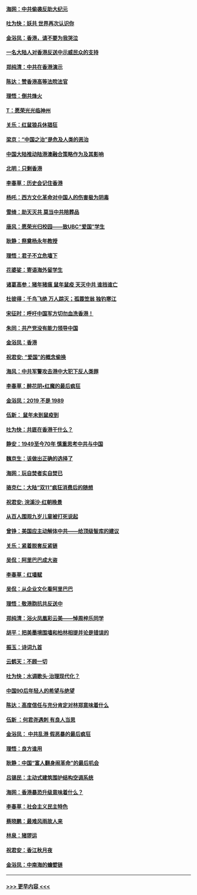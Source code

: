 #### [海网：中共偷袭反助大纪元](../pages/nsc993/n11673515.md?t=11222233) 
#### [吐为快：妖共 世界再次认识你](../pages/nsc993/n11673506.md?t=11222233) 
#### [金浴凤：香港，请不要为我哭泣](../pages/nsc993/n11673248.md?t=11222233) 
#### [一名大陆人对香港反送中示威民众的支持](../pages/nsc993/n11672615.md?t=11222233) 
#### [郑纯清：中共在香港演示](../pages/nsc993/n11670539.md?t=11222233) 
#### [陈达：赞香港高等法院法官](../pages/nsc993/n11669542.md?t=11222233) 
#### [理悟：倒共烽火](../pages/nsc993/n11668844.md?t=11222233) 
#### [T：愿荣光光临神州](../pages/nsc993/n11668421.md?t=11222233) 
#### [关乐：红鼠狼兵休猖狂](../pages/nsc993/n11668378.md?t=11222233) 
#### [梁京：“中国之治”是危及人类的恶治](../pages/nsc993/n11668328.md?t=11222233) 
#### [中国大陆推动陆港澳融合策略作为及其影响](../pages/nsc993/n11668157.md?t=11222233) 
#### [北明：只剩香港](../pages/nsc993/n11668002.md?t=11222233) 
#### [李春草：历史会记住香港](../pages/nsc993/n11667927.md?t=11222233) 
#### [杨吒：西方文化革命对中国人的伤害极为阴毒](../pages/nsc993/n11664521.md?t=11222233) 
#### [雪绮：助天灭共 莫当中共陪葬品](../pages/nsc993/n11662650.md?t=11222233) 
#### [唐风：愿荣光归校园——致UBC“爱国”学生](../pages/nsc993/n11662194.md?t=11222233) 
#### [耿静：祭奠杨永年教授](../pages/nsc993/n11662514.md?t=11222233) 
#### [理悟：君子不立危墙下](../pages/nsc993/n11662172.md?t=11222233) 
#### [花婆娑：寄语海外留学生](../pages/nsc993/n11662121.md?t=11222233) 
#### [诸葛高参：猪年猪瘟 鼠年鼠疫 天灭中共 谁挡谁亡](../pages/nsc993/n11661980.md?t=11222233) 
#### [杜彼得：千鸟飞绝 万人踪灭；孤蓑笠翁 独钓寒江](../pages/nsc993/n11661170.md?t=11222233) 
#### [宋征时：呼吁中国军方切勿血洗香港！](../pages/nsc993/n11415318.md?t=11222233) 
#### [朱同：共产党没有能力领导中国](../pages/nsc993/n11660421.md?t=11222233) 
#### [金浴凤：香港](../pages/nsc993/n11660419.md?t=11222233) 
#### [祝君安: “爱国”的概念偷换](../pages/nsc993/n11659706.md?t=11222233) 
#### [海风：中共军警攻击港中大犯下反人类罪](../pages/nsc993/n11659632.md?t=11222233) 
#### [李春草：醉花阴•红魔的最后疯狂](../pages/nsc993/n11659287.md?t=11222233) 
#### [金浴凤：2019 不是 1989](../pages/nsc993/n11657663.md?t=11222233) 
#### [伍新： 鼠年未到鼠疫到](../pages/nsc993/n11655098.md?t=11222233) 
#### [吐为快：共匪在香港干什么？](../pages/nsc993/n11654891.md?t=11222233) 
#### [静安：1949至今70年 慎重思考中共与中国](../pages/nsc993/n11651244.md?t=11222233) 
#### [魏京生：该做出正确的选择了](../pages/nsc993/n11653084.md?t=11222233) 
#### [海网：玩自焚者实自焚已](../pages/nsc993/n11652423.md?t=11222233) 
#### [骆克仁：大陆“双11”疯狂消费后的随想](../pages/nsc993/n11652305.md?t=11222233) 
#### [祝君安: 浣溪沙·红朝晚景](../pages/nsc993/n11652258.md?t=11222233) 
#### [从百人围观九岁儿童被打死说起](../pages/nsc993/n11651030.md?t=11222233) 
#### [曾铮：美国应主动解体中共——给顶级智库的建议](../pages/nsc993/n11649888.md?t=11222233) 
#### [关乐：紧着脱套反紧链](../pages/nsc993/n11649069.md?t=11222233) 
#### [吴侃：阿里巴巴成大盗](../pages/nsc993/n11645523.md?t=11222233) 
#### [李春草：红墙赋](../pages/nsc993/n11646389.md?t=11222233) 
#### [吴侃：从企业文化看阿里巴巴](../pages/nsc993/n11645476.md?t=11222233) 
#### [理悟：敬港胞抗共反送中](../pages/nsc993/n11645466.md?t=11222233) 
#### [郑纯清：浴火凤凰彩云美——悼周梓乐同学](../pages/nsc993/n11645155.md?t=11222233) 
#### [胡平：把美墨境围墙和柏林相提并论是错误的](../pages/nsc993/n11645134.md?t=11222233) 
#### [振玉：诗词九首](../pages/nsc993/n11644081.md?t=11222233) 
#### [云鹤天：不顾一切](../pages/nsc993/n11643508.md?t=11222233) 
#### [吐为快：水调歌头·治理现代化？](../pages/nsc993/n11643485.md?t=11222233) 
#### [中国90后年轻人的希望与绝望](../pages/nsc993/n11642317.md?t=11222233) 
#### [陈达：高度信任与充分肯定对林郑意味着什么](../pages/nsc993/n11641441.md?t=11222233) 
#### [伍新 ：何君尧遇刺 有良人当思](../pages/nsc993/n11641503.md?t=11222233) 
#### [金浴凤： 中共乱港  假恶暴的最后疯狂](../pages/nsc993/n11641495.md?t=11222233) 
#### [理悟：良方谁用](../pages/nsc993/n11641463.md?t=11222233) 
#### [耿静：中国“富人翻身闹革命”的最后机会](../pages/nsc993/n11640655.md?t=11222233) 
#### [吕锡民：主动式建筑围护结构空调系统](../pages/nsc993/n11640168.md?t=11222233) 
#### [海网：香港暴恐升级意味着什么？](../pages/nsc993/n11635904.md?t=11222233) 
#### [李春草：社会主义民主特色](../pages/nsc993/n11634657.md?t=11222233) 
#### [蔡晓鹏：最难风雨故人来](../pages/nsc993/n11633145.md?t=11222233) 
#### [林泉：猪猡运](../pages/nsc993/n11631469.md?t=11222233) 
#### [祝君安：香江秋月夜](../pages/nsc993/n11631440.md?t=11222233) 
#### [金浴凤：中南海的蟾嬖链](../pages/nsc993/n11631290.md?t=11222233) 

----
#### [ >>> 更早内容 <<< ](../indexes/nsc993-earlier.md)
